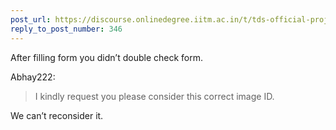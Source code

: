 ```yaml
---
post_url: https://discourse.onlinedegree.iitm.ac.in/t/tds-official-project1-discrepencies/171141/370
reply_to_post_number: 346
---
```

After filling form you didn’t double check form.

 Abhay222:

> I kindly request you please consider this correct image ID.

We can’t reconsider it.